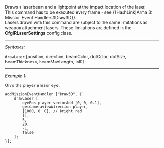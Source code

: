 Draws a laserbeam and a lightpoint at the impact location of the laser.<br>
This command has to be executed every frame - see {{HashLink|Arma 3: Mission Event Handlers#Draw3D}}.<br>
Lasers drawn with this command are subject to the same limitations as weapon attachment lasers. These limitations are defined in the **CfgIRLaserSettings** config class.


---
*Syntaxes:*

`drawLaser` [position, direction, beamColor, dotColor, dotSize, beamThickness, beamMaxLength, isIR]

---
*Example 1:*

Give the player a laser eye:

```sqf
addMissionEventHandler ["Draw3D", {
	drawLaser [
		eyePos player vectorAdd [0, 0, 0.1],
		getCameraViewDirection player,
		[1000, 0, 0], // Bright red
		[],
		5,
		20,
		-1,
		false
	];
}];
```